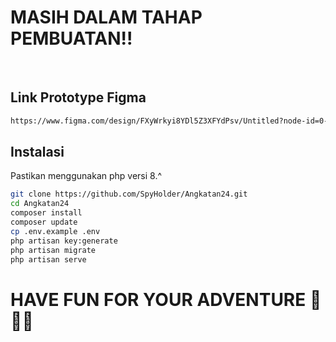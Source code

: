# MASIH DALAM TAHAP PEMBUATAN!!
<br/>

## Link Prototype Figma
```bash
https://www.figma.com/design/FXyWrkyi8YDl5Z3XFYdPsv/Untitled?node-id=0-1&p=f&t=72R5NoMPJaqN4pt1-0
```

## Instalasi
Pastikan menggunakan php versi 8.^

```bash
git clone https://github.com/SpyHolder/Angkatan24.git
cd Angkatan24
composer install
composer update
cp .env.example .env
php artisan key:generate
php artisan migrate
php artisan serve
```
# HAVE FUN FOR YOUR ADVENTURE 🖕🖕🖕